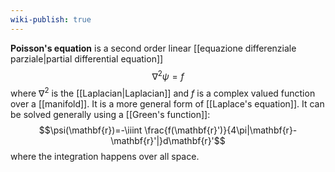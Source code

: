 ```yaml
---
wiki-publish: true
---
```

**Poisson's equation** is a second order linear [[equazione differenziale parziale|partial differential equation]]
$$\nabla^{2}\psi=f$$
where $\nabla^{2}$ is the [[Laplacian|Laplacian]] and $f$ is a complex valued function over a [[manifold]]. It is a more general form of [[Laplace's equation]]. It can be solved generally using a [[Green's function]]:
$$\psi(\mathbf{r})=-\iiint \frac{f(\mathbf{r}')}{4\pi|\mathbf{r}-\mathbf{r}'|}d\mathbf{r}'$$
where the integration happens over all space.